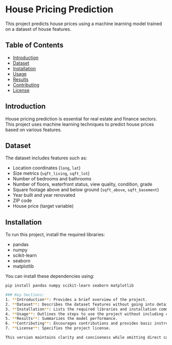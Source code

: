 # House Pricing Prediction

This project predicts house prices using a machine learning model trained on a dataset of house features.

## Table of Contents
- [Introduction](#introduction)
- [Dataset](#dataset)
- [Installation](#installation)
- [Usage](#usage)
- [Results](#results)
- [Contributing](#contributing)
- [License](#license)

## Introduction
House pricing prediction is essential for real estate and finance sectors. This project uses machine learning techniques to predict house prices based on various features.

## Dataset
The dataset includes features such as:
- Location coordinates (`long`, `lat`)
- Size metrics (`sqft_living`, `sqft_lot`)
- Number of bedrooms and bathrooms
- Number of floors, waterfront status, view quality, condition, grade
- Square footage above and below ground (`sqft_above`, `sqft_basement`)
- Year built and year renovated
- ZIP code
- House price (target variable)

## Installation
To run this project, install the required libraries:
- pandas
- numpy
- scikit-learn
- seaborn
- matplotlib

You can install these dependencies using:
```bash
pip install pandas numpy scikit-learn seaborn matplotlib

### Key Sections:
1. **Introduction**: Provides a brief overview of the project.
2. **Dataset**: Describes the dataset features without going into detail.
3. **Installation**: Lists the required libraries and installation command.
4. **Usage**: Outlines the steps to use the project without including code.
5. **Results**: Summarizes the model performance.
6. **Contributing**: Encourages contributions and provides basic instructions.
7. **License**: Specifies the project license.

This version maintains clarity and conciseness while omitting direct code references, making it suitable for a GitHub `README.md` file.
